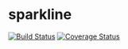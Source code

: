 sparkline
=========

[![Build Status](https://travis-ci.org/cogitatio/sparkline.png?branch=master)](https://travis-ci.org/cogitatio/sparkline)
[![Coverage Status](https://coveralls.io/repos/cogitatio/sparkline/badge.png)](https://coveralls.io/r/cogitatio/sparkline)